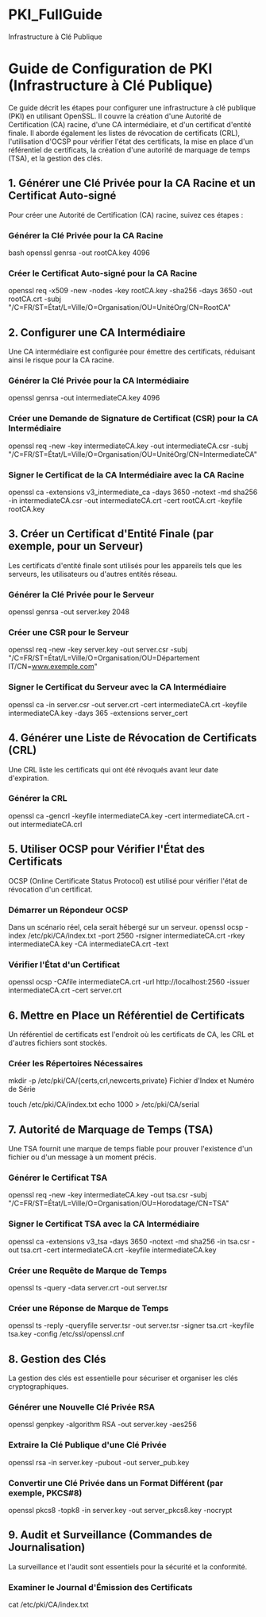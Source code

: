 # PKI_FullGuide
Infrastructure à Clé Publique
# Guide de Configuration de PKI (Infrastructure à Clé Publique)

Ce guide décrit les étapes pour configurer une infrastructure à clé publique (PKI) en utilisant OpenSSL. Il couvre la création d'une Autorité de Certification (CA) racine, d'une CA intermédiaire, et d'un certificat d'entité finale. Il aborde également les listes de révocation de certificats (CRL), l'utilisation d'OCSP pour vérifier l'état des certificats, la mise en place d'un référentiel de certificats, la création d'une autorité de marquage de temps (TSA), et la gestion des clés.

## 1. Générer une Clé Privée pour la CA Racine et un Certificat Auto-signé

Pour créer une Autorité de Certification (CA) racine, suivez ces étapes :

### Générer la Clé Privée pour la CA Racine
bash
openssl genrsa -out rootCA.key 4096

### Créer le Certificat Auto-signé pour la CA Racine
openssl req -x509 -new -nodes -key rootCA.key -sha256 -days 3650 -out rootCA.crt -subj "/C=FR/ST=État/L=Ville/O=Organisation/OU=UnitéOrg/CN=RootCA"

## 2. Configurer une CA Intermédiaire
Une CA intermédiaire est configurée pour émettre des certificats, réduisant ainsi le risque pour la CA racine.


### Générer la Clé Privée pour la CA Intermédiaire
openssl genrsa -out intermediateCA.key 4096

### Créer une Demande de Signature de Certificat (CSR) pour la CA Intermédiaire
openssl req -new -key intermediateCA.key -out intermediateCA.csr -subj "/C=FR/ST=État/L=Ville/O=Organisation/OU=UnitéOrg/CN=IntermediateCA"

### Signer le Certificat de la CA Intermédiaire avec la CA Racine
openssl ca -extensions v3_intermediate_ca -days 3650 -notext -md sha256 -in intermediateCA.csr -out intermediateCA.crt -cert rootCA.crt -keyfile rootCA.key


## 3. Créer un Certificat d'Entité Finale (par exemple, pour un Serveur)
Les certificats d'entité finale sont utilisés pour les appareils tels que les serveurs, les utilisateurs ou d'autres entités réseau.

### Générer la Clé Privée pour le Serveur
openssl genrsa -out server.key 2048

### Créer une CSR pour le Serveur
openssl req -new -key server.key -out server.csr -subj "/C=FR/ST=État/L=Ville/O=Organisation/OU=Département IT/CN=www.exemple.com"

### Signer le Certificat du Serveur avec la CA Intermédiaire
openssl ca -in server.csr -out server.crt -cert intermediateCA.crt -keyfile intermediateCA.key -days 365 -extensions server_cert


## 4. Générer une Liste de Révocation de Certificats (CRL)
Une CRL liste les certificats qui ont été révoqués avant leur date d'expiration.

### Générer la CRL
openssl ca -gencrl -keyfile intermediateCA.key -cert intermediateCA.crt -out intermediateCA.crl


## 5. Utiliser OCSP pour Vérifier l'État des Certificats
OCSP (Online Certificate Status Protocol) est utilisé pour vérifier l'état de révocation d'un certificat.

### Démarrer un Répondeur OCSP
Dans un scénario réel, cela serait hébergé sur un serveur.
openssl ocsp -index /etc/pki/CA/index.txt -port 2560 -rsigner intermediateCA.crt -rkey intermediateCA.key -CA intermediateCA.crt -text

### Vérifier l'État d'un Certificat
openssl ocsp -CAfile intermediateCA.crt -url http://localhost:2560 -issuer intermediateCA.crt -cert server.crt


## 6. Mettre en Place un Référentiel de Certificats
Un référentiel de certificats est l'endroit où les certificats de CA, les CRL et d'autres fichiers sont stockés.

### Créer les Répertoires Nécessaires
mkdir -p /etc/pki/CA/{certs,crl,newcerts,private}
Fichier d'Index et Numéro de Série


touch /etc/pki/CA/index.txt
echo 1000 > /etc/pki/CA/serial


## 7. Autorité de Marquage de Temps (TSA)
Une TSA fournit une marque de temps fiable pour prouver l'existence d'un fichier ou d'un message à un moment précis.

### Générer le Certificat TSA
openssl req -new -key intermediateCA.key -out tsa.csr -subj "/C=FR/ST=État/L=Ville/O=Organisation/OU=Horodatage/CN=TSA"


### Signer le Certificat TSA avec la CA Intermédiaire
openssl ca -extensions v3_tsa -days 3650 -notext -md sha256 -in tsa.csr -out tsa.crt -cert intermediateCA.crt -keyfile intermediateCA.key

### Créer une Requête de Marque de Temps
openssl ts -query -data server.crt -out server.tsr

### Créer une Réponse de Marque de Temps
openssl ts -reply -queryfile server.tsr -out server.tsr -signer tsa.crt -keyfile tsa.key -config /etc/ssl/openssl.cnf


## 8. Gestion des Clés
La gestion des clés est essentielle pour sécuriser et organiser les clés cryptographiques.

### Générer une Nouvelle Clé Privée RSA
openssl genpkey -algorithm RSA -out server.key -aes256

### Extraire la Clé Publique d'une Clé Privée
openssl rsa -in server.key -pubout -out server_pub.key

### Convertir une Clé Privée dans un Format Différent (par exemple, PKCS#8)
openssl pkcs8 -topk8 -in server.key -out server_pkcs8.key -nocrypt

## 9. Audit et Surveillance (Commandes de Journalisation)
La surveillance et l'audit sont essentiels pour la sécurité et la conformité.

### Examiner le Journal d'Émission des Certificats

cat /etc/pki/CA/index.txt
